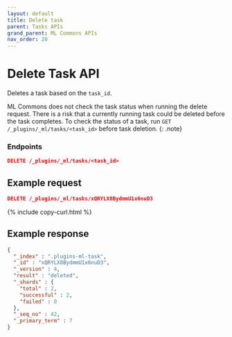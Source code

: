 ```yaml
---
layout: default
title: Delete task
parent: Tasks APIs
grand_parent: ML Commons APIs
nav_order: 20
---
```


# Delete Task API

Deletes a task based on the `task_id`.

ML Commons does not check the task status when running the delete request. There is a risk that a currently running task could be deleted before the task completes. To check the status of a task, run `GET /_plugins/_ml/tasks/<task_id>` before task deletion.
{: .note}

### Endpoints

```json
DELETE /_plugins/_ml/tasks/<task_id>
```

## Example request

```json
DELETE /_plugins/_ml/tasks/xQRYLX8BydmmU1x6nuD3
```
{% include copy-curl.html %}

## Example response

```json
{
  "_index" : ".plugins-ml-task",
  "_id" : "xQRYLX8BydmmU1x6nuD3",
  "_version" : 4,
  "result" : "deleted",
  "_shards" : {
    "total" : 2,
    "successful" : 2,
    "failed" : 0
  },
  "_seq_no" : 42,
  "_primary_term" : 7
}
```